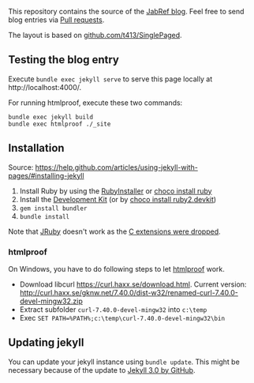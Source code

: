 This repository contains the source of the [JabRef blog](https://blog.jabref.org/).
Feel free to send blog entries via [Pull requests](https://github.com/JabRef/blog.jabref.org/pulls).

The layout is based on [github.com/t413/SinglePaged](https://github.com/t413/SinglePaged).


## Testing the blog entry

Execute `bundle exec jekyll serve` to serve this page locally at http://localhost:4000/.

For running htmlproof, execute these two commands:

    bundle exec jekyll build
    bundle exec htmlproof ./_site


## Installation
Source: https://help.github.com/articles/using-jekyll-with-pages/#installing-jekyll

1. Install Ruby by using the [RubyInstaller](http://rubyinstaller.org/downloads) or [choco install ruby](https://chocolatey.org/packages/ruby)
1. Install the [Development Kit](https://github.com/oneclick/rubyinstaller/wiki/Development-Kit) (or by [choco install ruby2.devkit](https://chocolatey.org/packages/ruby2.devkit))
1. `gem install bundler`
2. `bundle install`

Note that [JRuby](http://jruby.org/) doesn't work as the [C extensions were dropped](http://stackoverflow.com/a/32135381/873282).

### htmlproof

On Windows, you have to do following steps to let [htmlproof] work.

  - Download libcurl https://curl.haxx.se/download.html. Current version: http://curl.haxx.se/gknw.net/7.40.0/dist-w32/renamed-curl-7.40.0-devel-mingw32.zip
  - Extract subfolder `curl-7.40.0-devel-mingw32` into `c:\temp`
  - Exec `SET PATH=%PATH%;c:\temp\curl-7.40.0-devel-mingw32\bin`

## Updating jekyll

You can update your jekyll instance using `bundle update`.
This might be necessary because of the update to [Jekyll 3.0 by GitHub](https://github.com/blog/2100-github-pages-now-faster-and-simpler-with-jekyll-3-0).

  [htmlproof]: https://github.com/gjtorikian/html-proofer
